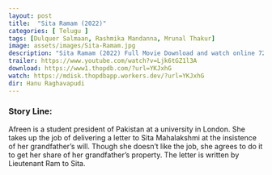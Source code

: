```yaml
---
layout: post
title:  "Sita Ramam (2022)"
categories: [ Telugu ]
tags: [Dulquer Salmaan, Rashmika Mandanna, Mrunal Thakur]
image: assets/images/Sita-Ramam.jpg
description: "Sita Ramam (2022) Full Movie Download and watch online 720p low file size 500 mb."
trailer: https://www.youtube.com/watch?v=Ljk6tGZ1l3A
download: https://www1.thopdb.com/?url=YKJxhG
watch: https://mdisk.thopdbapp.workers.dev/?url=YKJxhG
dir: Hanu Raghavapudi
---
```


### Story Line:
Afreen is a student president of Pakistan at a university in London. She takes up the job of delivering a letter to Sita Mahalakshmi at the insistence of her grandfather’s will. Though she doesn’t like the job, she agrees to do it to get her share of her grandfather’s property. The letter is written by Lieutenant Ram to Sita.
